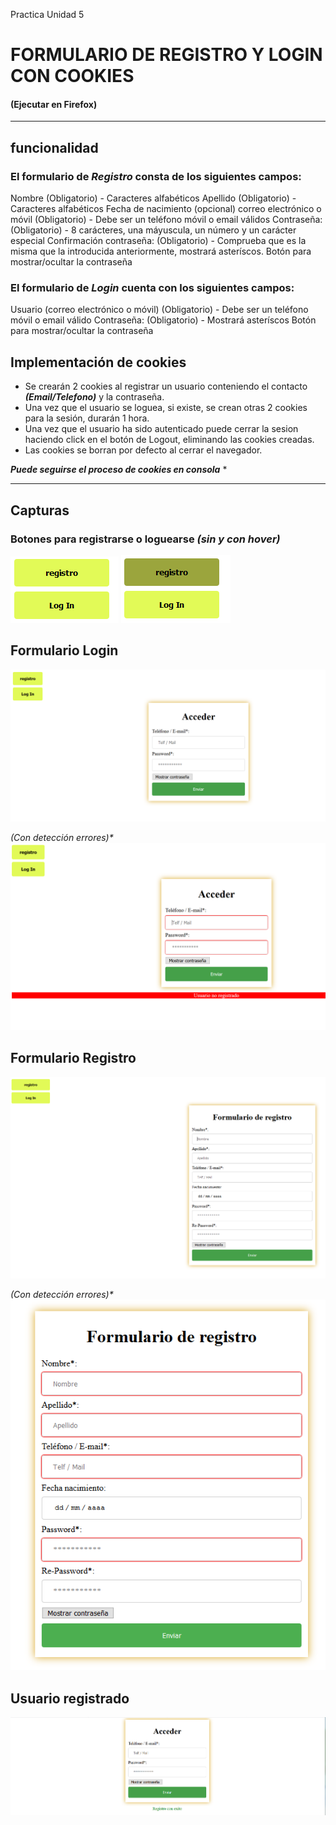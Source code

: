 Practica Unidad 5

# FORMULARIO DE REGISTRO Y LOGIN CON COOKIES
#### (Ejecutar en Firefox)
***

## funcionalidad

### El formulario de ***Registro*** consta de los siguientes campos:

Nombre  (Obligatorio) - Caracteres alfabéticos
Apellido (Obligatorio) - Caracteres alfabéticos
Fecha de nacimiento (opcional)
correo electrónico o móvil (Obligatorio) - Debe ser un teléfono móvil o email válidos 
Contraseña: (Obligatorio) - 8 carácteres, una máyuscula, un número y un carácter especial
Confirmación contraseña: (Obligatorio) - Comprueba que es la misma que la introducida anteriormente, mostrará asteríscos.
Botón para mostrar/ocultar la contraseña

### El formulario de ***Login*** cuenta con los siguientes campos:

Usuario (correo electrónico o móvil) (Obligatorio) - Debe ser un teléfono móvil o email válido
Contraseña: (Obligatorio) -  Mostrará asteríscos
Botón para mostrar/ocultar la contraseña

## Implementación de cookies

* Se crearán 2 cookies al registrar un usuario conteniendo el contacto ***(Email/Telefono)*** y la contraseña.
* Una vez que el usuario se loguea, si existe, se crean otras 2 cookies para la sesión, durarán 1 hora.
* Una vez que el usuario ha sido autenticado puede cerrar la sesion haciendo click en el botón de Logout, eliminando las cookies      creadas.
* Las cookies se borran por defecto al cerrar el navegador.

***Puede seguirse el proceso de cookies en consola*** *

***
## Capturas

### Botones para registrarse o loguearse _(sin y con hover)_
![alt text](img/Buttons.PNG) ![alt text](img/ButtonsHover.PNG)

## Formulario Login
![alt text](img/loguearse.PNG)

 _(Con detección errores)*_
![alt text](img/emptyLog.PNG)

## Formulario Registro
![alt text](img/reg.PNG)

 _(Con detección errores)*_
![alt text](img/EmptyReg.PNG)

## Usuario registrado
![alt text](img/UsuarioRegistrado.PNG)
